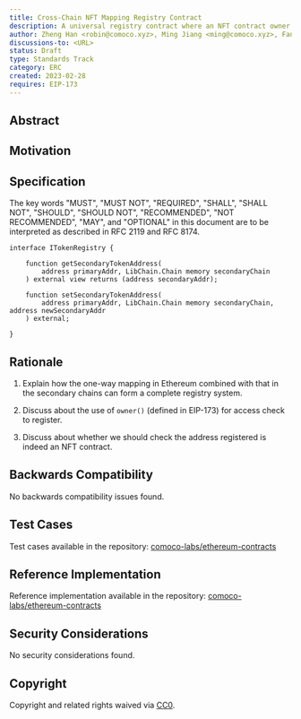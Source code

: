 ```yaml
---
title: Cross-Chain NFT Mapping Registry Contract
description: A universal registry contract where an NFT contract owner can register its mapping contract for licensing in each secondary blockchain.
author: Zheng Han <robin@comoco.xyz>, Ming Jiang <ming@comoco.xyz>, Fan Yang <jack@comoco.xyz>
discussions-to: <URL>
status: Draft
type: Standards Track
category: ERC
created: 2023-02-28
requires: EIP-173
---
```


## Abstract

<!--
  The Abstract is a multi-sentence (short paragraph) technical summary. This should be a very terse and human-readable version of the specification section. Someone should be able to read only the abstract to get the gist of what this specification does.

  TODO: Remove this comment before submitting
-->

## Motivation

<!--
  This section is optional.

  The motivation section should include a description of any nontrivial problems the EIP solves. It should not describe how the EIP solves those problems, unless it is not immediately obvious. It should not describe why the EIP should be made into a standard, unless it is not immediately obvious.

  With a few exceptions, external links are not allowed. If you feel that a particular resource would demonstrate a compelling case for your EIP, then save it as a printer-friendly PDF, put it in the assets folder, and link to that copy.

  TODO: Remove this comment before submitting
-->

## Specification

The key words "MUST", "MUST NOT", "REQUIRED", "SHALL", "SHALL NOT", "SHOULD", "SHOULD NOT", "RECOMMENDED", "NOT RECOMMENDED", "MAY", and "OPTIONAL" in this document are to be interpreted as described in RFC 2119 and RFC 8174.

```solidity
interface ITokenRegistry {

    function getSecondaryTokenAddress(
        address primaryAddr, LibChain.Chain memory secondaryChain
    ) external view returns (address secondaryAddr);

    function setSecondaryTokenAddress(
        address primaryAddr, LibChain.Chain memory secondaryChain, address newSecondaryAddr
    ) external;

}
```

## Rationale

1. Explain how the one-way mapping in Ethereum combined with that in the secondary chains can form a complete registry system.

2. Discuss about the use of `owner()` (defined in EIP-173) for access check to register.

3. Discuss about whether we should check the address registered is indeed an NFT contract.

## Backwards Compatibility

No backwards compatibility issues found.

## Test Cases

Test cases available in the repository: [comoco-labs/ethereum-contracts](https://github.com/comoco-labs/ethereum-contracts)

## Reference Implementation

Reference implementation available in the repository: [comoco-labs/ethereum-contracts](https://github.com/comoco-labs/ethereum-contracts)

## Security Considerations

No security considerations found.

## Copyright

Copyright and related rights waived via [CC0](../LICENSE.md).
